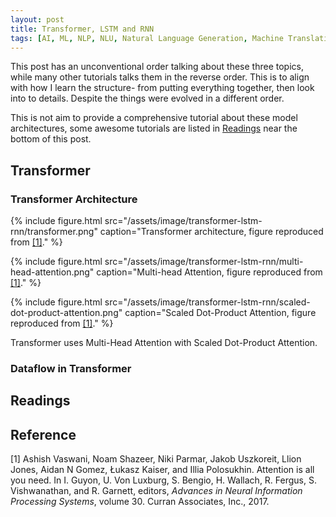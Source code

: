 ```yaml
---
layout: post
title: Transformer, LSTM and RNN
tags: [AI, ML, NLP, NLU, Natural Language Generation, Machine Translation]
---
```


This post has an unconventional order talking about these three topics, while many other tutorials talks them in the reverse order. This is to align with how I learn the structure- from putting everything together, then look into to details. Despite the things were evolved in a different order.

This is not aim to provide a comprehensive tutorial about these model architectures, some awesome tutorials are listed in [Readings](#readings) near the bottom of this post.

## Transformer

### Transformer Architecture

{% include figure.html src="/assets/image/transformer-lstm-rnn/transformer.png" caption="Transformer architecture, figure reproduced from [[1]](#reference-transformer)." %}

{% include figure.html src="/assets/image/transformer-lstm-rnn/multi-head-attention.png" caption="Multi-head Attention, figure reproduced from [[1]](#reference-transformer)." %}

{% include figure.html src="/assets/image/transformer-lstm-rnn/scaled-dot-product-attention.png" caption="Scaled Dot-Product Attention, figure reproduced from [[1]](#reference-transformer)." %}

Transformer uses Multi-Head Attention with Scaled Dot-Product Attention.

### Dataflow in Transformer

## Readings



## Reference

<span id="reference-transformer">[1] Ashish Vaswani, Noam Shazeer, Niki Parmar, Jakob Uszkoreit, Llion Jones, Aidan N Gomez, Łukasz
Kaiser, and Illia Polosukhin. Attention is all you need. In I. Guyon, U. Von Luxburg, S. Bengio,
H. Wallach, R. Fergus, S. Vishwanathan, and R. Garnett, editors, <i>Advances in Neural Information
Processing Systems</i>, volume 30. Curran Associates, Inc., 2017.<span>